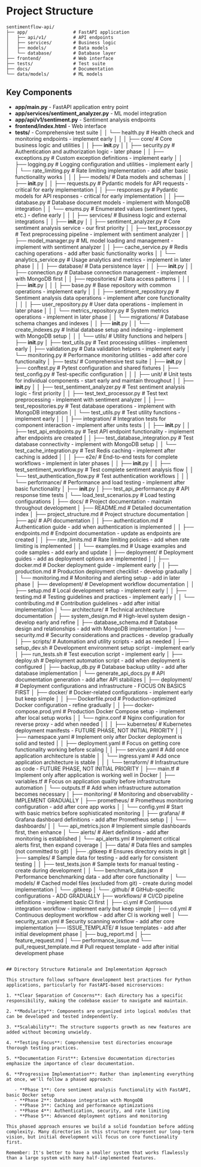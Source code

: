 # Project Structure

```
sentimentflow-api/
├── app/                 # FastAPI application
│   ├── api/v1/          # API endpoints
│   ├── services/        # Business logic
│   ├── models/          # Data models
│   └── database/        # Database layer
├── frontend/            # Web interface
├── tests/               # Test suite
├── docs/                # Documentation
└── data/models/         # ML models
```

## Key Components

- **app/main.py** - FastAPI application entry point
- **app/services/sentiment_analyzer.py** - ML model integration
- **app/api/v1/sentiment.py** - Sentiment analysis endpoints
- **frontend/index.html** - Web interface
- **tests/** - Comprehensive test suite
  │ │ └── health.py # Health check and monitoring endpoints - implement early
  │ │
  │ ├── core/ # Core business logic and utilities
  │ │ ├── **init**.py
  │ │ ├── security.py # Authentication and authorization logic - later phase
  │ │ ├── exceptions.py # Custom exception definitions - implement early
  │ │ ├── logging.py # Logging configuration and utilities - implement early
  │ │ └── rate_limiting.py # Rate limiting implementation - add after basic functionality works
  │ │
  │ ├── models/ # Data models and schemas
  │ │ ├── **init**.py
  │ │ ├── requests.py # Pydantic models for API requests - critical for early implementation
  │ │ ├── responses.py # Pydantic models for API responses - critical for early implementation
  │ │ ├── database.py # Database document models - implement with MongoDB integration
  │ │ └── enums.py # Enumerated values (sentiment types, etc.) - define early
  │ │
  │ ├── services/ # Business logic and external integrations
  │ │ ├── **init**.py
  │ │ ├── sentiment_analyzer.py # Core sentiment analysis service - our first priority
  │ │ ├── text_processor.py # Text preprocessing pipeline - implement with sentiment analyzer
  │ │ ├── model_manager.py # ML model loading and management - implement with sentiment analyzer
  │ │ ├── cache_service.py # Redis caching operations - add after basic functionality works
  │ │ └── analytics_service.py # Usage analytics and metrics - implement in later phase
  │ │
  │ ├── database/ # Data persistence layer
  │ │ ├── **init**.py
  │ │ ├── connection.py # Database connection management - implement with MongoDB first
  │ │ ├── repositories/ # Data access patterns
  │ │ │ ├── **init**.py
  │ │ │ ├── base.py # Base repository with common operations - implement early
  │ │ │ ├── sentiment_repository.py # Sentiment analysis data operations - implement after core functionality
  │ │ │ ├── user_repository.py # User data operations - implement in later phase
  │ │ │ └── metrics_repository.py # System metrics operations - implement in later phase
  │ │ └── migrations/ # Database schema changes and indexes
  │ │ ├── **init**.py
  │ │ └── create_indexes.py # Initial database setup and indexing - implement with MongoDB setup
  │ │
  │ └── utils/ # Utility functions and helpers
  │ ├── **init**.py
  │ ├── text_utils.py # Text processing utilities - implement early
  │ ├── validation.py # Data validation helpers - implement early
  │ └── monitoring.py # Performance monitoring utilities - add after core functionality
  │
  ├── tests/ # Comprehensive test suite
  │ ├── **init**.py
  │ ├── conftest.py # Pytest configuration and shared fixtures
  │ ├── test_config.py # Test-specific configuration
  │ │
  │ ├── unit/ # Unit tests for individual components - start early and maintain throughout
  │ │ ├── **init**.py
  │ │ ├── test_sentiment_analyzer.py # Test sentiment analysis logic - first priority
  │ │ ├── test_text_processor.py # Test text preprocessing - implement with sentiment analyzer
  │ │ ├── test_repositories.py # Test database operations - implement with MongoDB integration
  │ │ └── test_utils.py # Test utility functions - implement early
  │ │
  │ ├── integration/ # Integration tests for component interaction - implement after units tests
  │ │ ├── **init**.py
  │ │ ├── test_api_endpoints.py # Test API endpoint functionality - implement after endpoints are created
  │ │ ├── test_database_integration.py # Test database connectivity - implement with MongoDB setup
  │ │ └── test_cache_integration.py # Test Redis caching - implement after caching is added
  │ │
  │ ├── e2e/ # End-to-end tests for complete workflows - implement in later phases
  │ │ ├── **init**.py
  │ │ ├── test_sentiment_workflow.py # Test complete sentiment analysis flow
  │ │ └── test_authentication_flow.py # Test authentication workflows
  │ │
  │ └── performance/ # Performance and load testing - implement after basic functionality
  │ ├── **init**.py
  │ ├── test_api_performance.py # API response time tests
  │ └── load_test_scenarios.py # Load testing configurations
  │
  ├── docs/ # Project documentation - maintain throughout development
  │ ├── README.md # Detailed documentation index
  │ ├── project_structure.md # Project structure documentation
  │ ├── api/ # API documentation
  │ │ ├── authentication.md # Authentication guide - add when authentication is implemented
  │ │ ├── endpoints.md # Endpoint documentation - update as endpoints are created
  │ │ ├── rate_limits.md # Rate limiting policies - add when rate limiting is implemented
  │ │ └── examples.md # Usage examples and code samples - add early and update
  │ ├── deployment/ # Deployment guides - add as deployment options are implemented
  │ │ ├── docker.md # Docker deployment guide - implement early
  │ │ ├── production.md # Production deployment checklist - develop gradually
  │ │ └── monitoring.md # Monitoring and alerting setup - add in later phase
  │ ├── development/ # Development workflow documentation
  │ │ ├── setup.md # Local development setup - implement early
  │ │ ├── testing.md # Testing guidelines and practices - implement early
  │ │ └── contributing.md # Contribution guidelines - add after initial implementation
  │ └── architecture/ # Technical architecture documentation
  │ ├── system_design.md # High-level system design - develop early and refine
  │ ├── database_schema.md # Database design and relationships - add with MongoDB implementation
  │ └── security.md # Security considerations and practices - develop gradually
  │
  ├── scripts/ # Automation and utility scripts - add as needed
  │ ├── setup_dev.sh # Development environment setup script - implement early
  │ ├── run_tests.sh # Test execution script - implement early
  │ ├── deploy.sh # Deployment automation script - add when deployment is configured
  │ ├── backup_db.py # Database backup utility - add after database implementation
  │ └── generate_api_docs.py # API documentation generation - add after API stabilizes
  │
  ├── deployment/ # Deployment configurations and infrastructure - FOCUS ON BASICS FIRST
  │ ├── docker/ # Docker-related configurations - implement early but keep simple
  │ │ ├── Dockerfile.prod # Production-optimized Docker configuration - refine gradually
  │ │ ├── docker-compose.prod.yml # Production Docker Compose setup - implement after local setup works
  │ │ └── nginx.conf # Nginx configuration for reverse proxy - add when needed
  │ │
  │ ├── kubernetes/ # Kubernetes deployment manifests - FUTURE PHASE, NOT INITIAL PRIORITY
  │ │ ├── namespace.yaml # Implement only after Docker deployment is solid and tested
  │ │ ├── deployment.yaml # Focus on getting core functionality working before scaling
  │ │ ├── service.yaml # Add once application architecture is stable
  │ │ └── ingress.yaml # Add once application architecture is stable
  │ │
  │ └── terraform/ # Infrastructure as code - FUTURE PHASE, NOT INITIAL PRIORITY
  │ ├── main.tf # Implement only after application is working well in Docker
  │ ├── variables.tf # Focus on application quality before infrastructure automation
  │ └── outputs.tf # Add when infrastructure automation becomes necessary
  │
  ├── monitoring/ # Monitoring and observability - IMPLEMENT GRADUALLY
  │ ├── prometheus/ # Prometheus monitoring configuration - add after core app works
  │ │ └── config.yml # Start with basic metrics before sophisticated monitoring
  │ ├── grafana/ # Grafana dashboard definitions - add after Prometheus setup
  │ │ └── dashboards/
  │ │ └── api_metrics.json # Implement simple dashboards first, then enhance
  │ └── alerts/ # Alert definitions - add after monitoring is established
  │ └── api_alerts.yml # Implement critical alerts first, then expand coverage
  │
  ├── data/ # Data files and samples (not committed to git)
  │ ├── .gitkeep # Ensures directory exists in git
  │ ├── samples/ # Sample data for testing - add early for consistent testing
  │ │ ├── test_texts.json # Sample texts for manual testing - create during development
  │ │ └── benchmark_data.json # Performance benchmarking data - add after core functionality
  │ └── models/ # Cached model files (excluded from git) - create during model implementation
  │ └── .gitkeep
  │
  └── .github/ # GitHub-specific configurations - ADD GRADUALLY
  ├── workflows/ # CI/CD pipeline definitions - implement basic CI first
  │ ├── ci.yml # Continuous integration workflow - implement early but keep simple
  │ ├── cd.yml # Continuous deployment workflow - add after CI is working well
  │ └── security_scan.yml # Security scanning workflow - add after core implementation
  ├── ISSUE_TEMPLATE/ # Issue templates - add after initial development phase
  │ ├── bug_report.md
  │ ├── feature_request.md
  │ └── performance_issue.md
  └── pull_request_template.md # Pull request template - add after initial development phase

```

## Directory Structure Rationale and Implementation Approach

This structure follows software development best practices for Python applications, particularly for FastAPI-based microservices:

1. **Clear Separation of Concerns**: Each directory has a specific responsibility, making the codebase easier to navigate and maintain.

2. **Modularity**: Components are organized into logical modules that can be developed and tested independently.

3. **Scalability**: The structure supports growth as new features are added without becoming unwieldy.

4. **Testing Focus**: Comprehensive test directories encourage thorough testing practices.

5. **Documentation First**: Extensive documentation directories emphasize the importance of clear documentation.

6. **Progressive Implementation**: Rather than implementing everything at once, we'll follow a phased approach:

   - **Phase 1**: Core sentiment analysis functionality with FastAPI, basic Docker setup
   - **Phase 2**: Database integration with MongoDB
   - **Phase 3**: Caching and performance optimizations
   - **Phase 4**: Authentication, security, and rate limiting
   - **Phase 5**: Advanced deployment options and monitoring

This phased approach ensures we build a solid foundation before adding complexity. Many directories in this structure represent our long-term vision, but initial development will focus on core functionality first.

Remember: It's better to have a smaller system that works flawlessly than a large system with many half-implemented features.
```
